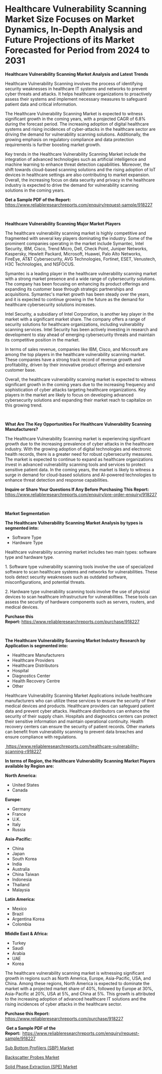 <p><h1>Healthcare Vulnerability Scanning Market Size Focuses on Market Dynamics, In-Depth Analysis and Future Projections of its Market Forecasted for Period from 2024 to 2031</h1></p><p><strong>Healthcare Vulnerability Scanning Market Analysis and Latest Trends</strong></p>
<p><p>Healthcare Vulnerability Scanning involves the process of identifying security weaknesses in healthcare IT systems and networks to prevent cyber threats and attacks. It helps healthcare organizations to proactively assess their systems and implement necessary measures to safeguard patient data and critical information.</p><p>The Healthcare Vulnerability Scanning Market is expected to witness significant growth in the coming years, with a projected CAGR of 6.8% during the forecast period. The increasing adoption of digital healthcare systems and rising incidences of cyber-attacks in the healthcare sector are driving the demand for vulnerability scanning solutions. Additionally, the growing emphasis on regulatory compliance and data protection requirements is further boosting market growth.</p><p>Key trends in the Healthcare Vulnerability Scanning Market include the integration of advanced technologies such as artificial intelligence and machine learning to enhance threat detection capabilities. Moreover, the shift towards cloud-based scanning solutions and the rising adoption of IoT devices in healthcare settings are also contributing to market expansion. Overall, the increasing focus on data security and privacy in the healthcare industry is expected to drive the demand for vulnerability scanning solutions in the coming years.</p></p>
<p><strong>Get a Sample PDF of the Report:&nbsp;</strong> <a href="https://www.reliableresearchreports.com/enquiry/request-sample/918227">https://www.reliableresearchreports.com/enquiry/request-sample/918227</a></p>
<p>&nbsp;</p>
<p><strong>Healthcare Vulnerability Scanning Major Market Players</strong></p>
<p><p>The healthcare vulnerability scanning market is highly competitive and fragmented with several key players dominating the industry. Some of the prominent companies operating in the market include Symantec, Intel Security, IBM, Cisco, Trend Micro, Dell, Check Point, Juniper Networks, Kaspersky, Hewlett Packard, Microsoft, Huawei, Palo Alto Networks, FireEye, AT&T Cybersecurity, AVG Technologies, Fortinet, ESET, Venustech, H3C Technologies, and NSFOCUS.</p><p>Symantec is a leading player in the healthcare vulnerability scanning market with a strong market presence and a wide range of cybersecurity solutions. The company has been focusing on enhancing its product offerings and expanding its customer base through strategic partnerships and acquisitions. Symantec's market growth has been steady over the years, and it is expected to continue growing in the future as the demand for healthcare cybersecurity solutions increases.</p><p>Intel Security, a subsidiary of Intel Corporation, is another key player in the market with a significant market share. The company offers a range of security solutions for healthcare organizations, including vulnerability scanning services. Intel Security has been actively investing in research and development to stay ahead of emerging cybersecurity threats and maintain its competitive position in the market.</p><p>In terms of sales revenue, companies like IBM, Cisco, and Microsoft are among the top players in the healthcare vulnerability scanning market. These companies have a strong track record of revenue growth and profitability, driven by their innovative product offerings and extensive customer base.</p><p>Overall, the healthcare vulnerability scanning market is expected to witness significant growth in the coming years due to the increasing frequency and sophistication of cyber attacks targeting healthcare organizations. Key players in the market are likely to focus on developing advanced cybersecurity solutions and expanding their market reach to capitalize on this growing trend.</p></p>
<p>&nbsp;</p>
<p><strong>What Are The Key Opportunities For Healthcare Vulnerability Scanning Manufacturers?</strong></p>
<p><p>The Healthcare Vulnerability Scanning market is experiencing significant growth due to the increasing prevalence of cyber attacks in the healthcare industry. With the growing adoption of digital technologies and electronic health records, there is a greater need for robust cybersecurity measures. The market is expected to continue to expand as healthcare organizations invest in advanced vulnerability scanning tools and services to protect sensitive patient data. In the coming years, the market is likely to witness a surge in demand for cloud-based solutions and AI-powered technologies to enhance threat detection and response capabilities.</p></p>
<p><strong>Inquire or Share Your Questions If Any Before Purchasing This Report:</strong> <a href="https://www.reliableresearchreports.com/enquiry/pre-order-enquiry/918227">https://www.reliableresearchreports.com/enquiry/pre-order-enquiry/918227</a></p>
<p>&nbsp;</p>
<p><strong>Market Segmentation</strong></p>
<p><strong>The Healthcare Vulnerability Scanning Market Analysis by types is segmented into:</strong></p>
<p><ul><li>Software Type</li><li>Hardware Type</li></ul></p>
<p><p>Healthcare vulnerability scanning market includes two main types: software type and hardware type. </p><p>1. Software type vulnerability scanning tools involve the use of specialized software to scan healthcare systems and networks for vulnerabilities. These tools detect security weaknesses such as outdated software, misconfigurations, and potential threats.</p><p>2. Hardware type vulnerability scanning tools involve the use of physical devices to scan healthcare infrastructure for vulnerabilities. These tools can assess the security of hardware components such as servers, routers, and medical devices.</p></p>
<p><strong>Purchase this Report:&nbsp;</strong><a href="https://www.reliableresearchreports.com/purchase/918227">https://www.reliableresearchreports.com/purchase/918227</a></p>
<p>&nbsp;</p>
<p><strong>The Healthcare Vulnerability Scanning Market Industry Research by Application is segmented into:</strong></p>
<p><ul><li>Healthcare Manufacturers</li><li>Healthcare Providers</li><li>Healthcare Distributors</li><li>Hospital</li><li>Diagnostics Center</li><li>Health Recovery Centre</li><li>Other</li></ul></p>
<p><p>Healthcare Vulnerability Scanning Market Applications include healthcare manufacturers who can utilize these services to ensure the security of their medical devices and products. Healthcare providers can safeguard patient data and prevent cyber attacks. Healthcare distributors can enhance the security of their supply chain. Hospitals and diagnostics centers can protect their sensitive information and maintain operational continuity. Health recovery centers can ensure the security of patient records. Other markets can benefit from vulnerability scanning to prevent data breaches and ensure compliance with regulations.</p></p>
<p><a href="https://www.reliableresearchreports.com/healthcare-vulnerability-scanning-r918227">&nbsp;https://www.reliableresearchreports.com/healthcare-vulnerability-scanning-r918227</a></p>
<p><strong>In terms of Region, the Healthcare Vulnerability Scanning Market Players available by Region are:</strong></p>
<p>
    <p> <strong> North America: </strong>
        <ul>
            <li>United States</li>
            <li>Canada</li>
        </ul>
        </p> 
    <p> <strong> Europe: </strong>
        <ul>
            <li>Germany</li>
            <li>France</li>
            <li>U.K.</li>
            <li>Italy</li>
            <li>Russia</li>
        </ul>
        </p> 
    <p> <strong> Asia-Pacific: </strong>
        <ul>
            <li>China</li>
            <li>Japan</li>
            <li>South Korea</li>
            <li>India</li>
            <li>Australia</li>
            <li>China Taiwan</li>
            <li>Indonesia</li>
            <li>Thailand</li>
            <li>Malaysia</li>
        </ul>
        </p> 
    <p> <strong> Latin America: </strong>
        <ul>
            <li>Mexico</li>
            <li>Brazil</li>
            <li>Argentina Korea</li>
            <li>Colombia</li>
        </ul>
        </p> 
    <p> <strong> Middle East & Africa: </strong>
        <ul>
            <li>Turkey</li>
            <li>Saudi</li>
            <li>Arabia</li>
            <li>UAE</li>
            <li>Korea</li>
        </ul>
    </p>
    </p>
<p><p>The healthcare vulnerability scanning market is witnessing significant growth in regions such as North America, Europe, Asia-Pacific, USA, and China. Among these regions, North America is expected to dominate the market with a projected market share of 40%, followed by Europe at 30%, Asia-Pacific at 20%, USA at 5%, and China at 5%. This growth is attributed to the increasing adoption of advanced healthcare IT solutions and the rising incidences of cyber attacks in the healthcare sector.</p></p>
<p><strong>Purchase this Report: </strong><a href="https://www.reliableresearchreports.com/purchase/918227">https://www.reliableresearchreports.com/purchase/918227</a></p>
<p>&nbsp;<strong>Get a Sample PDF of the Report:&nbsp;&nbsp;</strong><a href="https://www.reliableresearchreports.com/enquiry/request-sample/918227">https://www.reliableresearchreports.com/enquiry/request-sample/918227</a></p>
<p><strong></strong></p>
<p><p><a href="https://www.linkedin.com/pulse/sub-bottom-profilers-sbpnbspmarket-focuses-market-share-size-aebge">Sub Bottom Profilers (SBP) Market</a></p><p><a href="https://www.linkedin.com/pulse/backscatter-probes-market-research-report-its-history-forecast-knzmf">Backscatter Probes Market</a></p><p><a href="https://www.linkedin.com/pulse/solid-phase-extraction-spe-market-comprehensive-assessment-ninoe">Solid Phase Extraction (SPE) Market</a></p></p>
